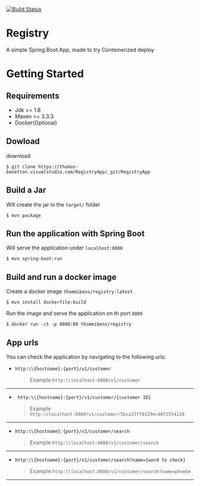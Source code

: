 [![Build Status](https://travis-ci.org/thommibens/registry.svg?branch=master)](https://travis-ci.org/thommibens/registry)
#  Registry
A simple Spring Boot App, made to try Conteinerized deploy

# Getting Started

## Requirements
* Jdk >= 1.8
* Maven >= 3.3.3
* Docker(Optional)

## Dowload
download
```console
$ git clone https://thomas-benetton.visualstudio.com/RegistryApp/_git/RegistryApp
```


## Build a Jar

Will create the jar in the `target/` folder

```console
$ mvn package
```

## Run the application with Spring Boot
Will serve the application under `localhost:8080`
```console
$ mvn spring-boot:run
```

## Build and run a docker image 
Create a docker image `thommibens/registry:latest`
```console
$ mvn install dockerfile:build
```
Run the image and serve the application on th port `8080`
```console
$ docker run -it -p 8080:80 thommibens/registry
```

## App urls
You can check the application by navigating to the following urls:

*   ```urls
    http:\\{hostname}:{port}/v1/customer
    ```
    > Example `http:\\localhost:8080/v1/customer`
---
*  ```urls
    http:\\{hostname}:{port}/v1/customer/{customer ID}
    ```
    > Example `http:\\localhost:8080/v1/customer/5bca37f70129ec46f2554120`
---

*   ```urls
    http:\\{hostname}:{port}/v1/customer/search
    ```
    > Example `http:\\localhost:8080/v1/customer/search`
---

*   ```urls
    http:\\{hostname}:{port}/v1/customer/search?name={word to check}
    ```
    > Example `http:\\localhost:8080/v1/customer/search?name=phoebe`
---

